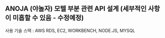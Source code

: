 ## ANOJA (야놀자) 모텔 부분 관련 API 설계 (세부적인 사항이 미흡할 수 있음 - 수정예정)

사용 기술 스택 : AWS RDS, EC2, WORKBENCH, NODE.JS, MYSQL  
